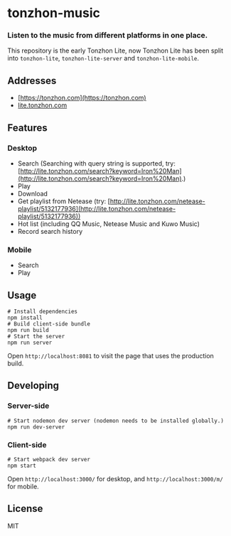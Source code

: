 # tonzhon-music

<h3>Listen to the music from different platforms in one place.</h3>

This repository is the early Tonzhon Lite, now Tonzhon Lite has been split into `tonzhon-lite`, `tonzhon-lite-server` and `tonzhon-lite-mobile`.

## Addresses
- [https://tonzhon.com](https://tonzhon.com)
- [lite.tonzhon.com](http://lite.tonzhon.com)

## Features
### Desktop
- Search
 (Searching with query string is supported, try: [http://lite.tonzhon.com/search?keyword=Iron%20Man](http://lite.tonzhon.com/search?keyword=Iron%20Man).)
- Play
- Download
- Get playlist from Netease (try: [http://lite.tonzhon.com/netease-playlist/5132177936](http://lite.tonzhon.com/netease-playlist/5132177936))
- Hot list (including QQ Music, Netease Music and Kuwo Music)
- Record search history

### Mobile
- Search
- Play

## Usage
    # Install dependencies
    npm install
    # Build client-side bundle
    npm run build
    # Start the server
    npm run server
Open `http://localhost:8081` to visit the page that uses the production build.

## Developing
### Server-side
    # Start nodemon dev server (nodemon needs to be installed globally.)
    npm run dev-server

### Client-side
    # Start webpack dev server
    npm start
Open `http://localhost:3000/` for desktop, and `http://localhost:3000/m/` for mobile.

## License
MIT